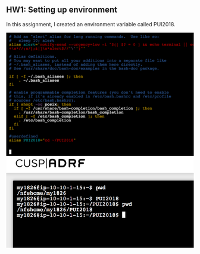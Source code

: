 HW1: Setting up environment 
-------------

In this assignment, I created an environment variable called PUI2018.

![Failed to Load Image](screenshots/HW1_SC_Bashrc.png)
![Failed to Load Image](screenshots/HW1_SC_CommandLine.png)
